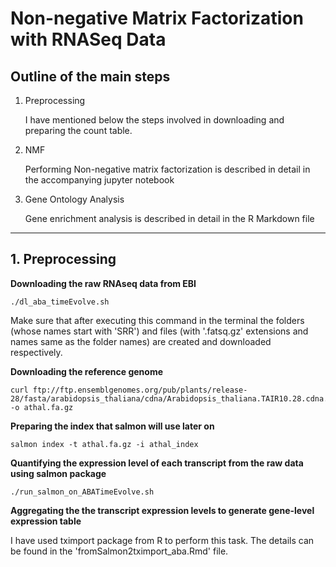 # Non-negative Matrix Factorization with RNASeq Data

## Outline of the main steps

1. Preprocessing
   
   I have mentioned below the steps involved in downloading and preparing the count table.
2. NMF
   
   Performing Non-negative matrix factorization is described in detail in the accompanying jupyter notebook
3. Gene Ontology Analysis

  	Gene enrichment analysis is described in detail in the R Markdown file 

---

## 1. Preprocessing


**Downloading the raw RNAseq data from EBI**

```
./dl_aba_timeEvolve.sh

```


Make sure that after executing this command in the terminal the folders (whose names start with 'SRR') and files (with '.fatsq.gz' extensions and names same as the folder names) are created and downloaded respectively.


**Downloading the reference genome**

```
curl ftp://ftp.ensemblgenomes.org/pub/plants/release-28/fasta/arabidopsis_thaliana/cdna/Arabidopsis_thaliana.TAIR10.28.cdna.all.fa.gz -o athal.fa.gz
```

**Preparing the index that salmon will use later on**

```
salmon index -t athal.fa.gz -i athal_index
```

**Quantifying the expression level of each transcript from the raw data using salmon package**

```
./run_salmon_on_ABATimeEvolve.sh
```

**Aggregating the the transcript expression levels to generate gene-level expression table**

I have used tximport package from R to perform this task. The details can be found in the 'fromSalmon2tximport_aba.Rmd' file.

